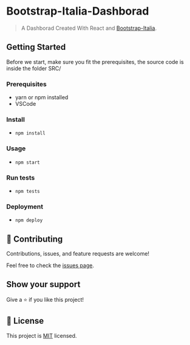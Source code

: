 # Bootstrap-Italia-Dashborad

> A Dashborad Created With React and [Bootstrap-Italia](https://italia.github.io/bootstrap-italia/).

## Getting Started
Before we start, make sure you fit the prerequisites, the source code is inside the folder SRC/

### Prerequisites
- yarn or npm installed
- VSCode

### Install
- `npm install`

### Usage
- `npm start`

### Run tests
- `npm tests`

### Deployment
- `npm deploy`

## 🤝 Contributing

Contributions, issues, and feature requests are welcome!

Feel free to check the [issues page](../../issues/).

## Show your support

Give a ⭐️ if you like this project!

## 📝 License

This project is [MIT](./LICENSE) licensed.